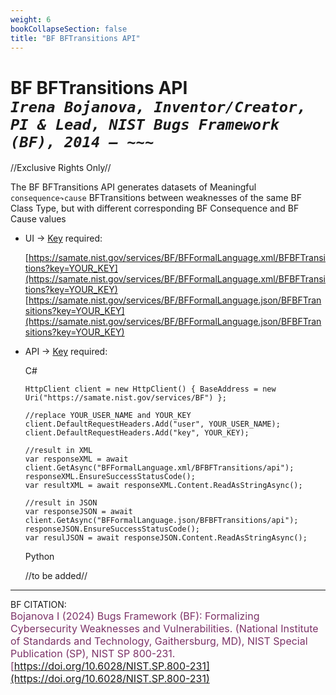```yaml
---
weight: 6
bookCollapseSection: false
title: "BF BFTransitions API"
---
```


<!-- Google tag (gtag.js) -->
<script async src="https://www.googletagmanager.com/gtag/js?id=G-PJ364XPP9F"></script>
<script>
  window.dataLayer = window.dataLayer || [];
  function gtag(){dataLayer.push(arguments);}
  gtag('js', new Date());

  gtag('config', 'G-PJ364XPP9F');
</script>

# BF BFTransitions API <br/> _`Irena Bojanova, Inventor/Creator, PI & Lead, NIST Bugs Framework (BF), 2014 – ~~~`_

//Exclusive Rights Only//

The BF BFTransitions API generates datasets of Meaningful `consequence↷cause` BFTransitions between weaknesses of the same BF Class Type, but with different corresponding BF Consequence and BF Cause values
<!-- 
- BF Weakness BFTransitions Excerpt &rarr; no Key required: 

  [https://samate.nist.gov/services/BF/BFFormalLanguage.xml/BFBFTransitions](https://samate.nist.gov/services/BF/BFFormalLanguage.xml/BFTransitions)<br/>
  [https://samate.nist.gov/services/BF/BFFormalLanguage.json/BFBFTransitions](https://samate.nist.gov/services/BFFormalLanguage.json/BFTransitions) -->

- UI &rarr; [Key](https://forms.gle/SRZyva5Vn1i4dQQ2A) required:

  [https://samate.nist.gov/services/BF/BFFormalLanguage.xml/BFBFTransitions?key=YOUR_KEY](https://samate.nist.gov/services/BF/BFFormalLanguage.xml/BFBFTransitions?key=YOUR_KEY)<br/>
  [https://samate.nist.gov/services/BF/BFFormalLanguage.json/BFBFTransitions?key=YOUR_KEY](https://samate.nist.gov/services/BF/BFFormalLanguage.json/BFBFTransitions?key=YOUR_KEY)

- API &rarr; [Key](https://forms.gle/SRZyva5Vn1i4dQQ2A) required: <br/>

  C# <br/>
        
      HttpClient client = new HttpClient() { BaseAddress = new Uri("https://samate.nist.gov/services/BF") };

      //replace YOUR_USER_NAME and YOUR_KEY
      client.DefaultRequestHeaders.Add("user", YOUR_USER_NAME);
      client.DefaultRequestHeaders.Add("key", YOUR_KEY);

      //result in XML
      var responseXML = await client.GetAsync("BFFormalLanguage.xml/BFBFTransitions/api");
      responseXML.EnsureSuccessStatusCode();        
      var resultXML = await responseXML.Content.ReadAsStringAsync();

      //result in JSON
      var responseJSON = await client.GetAsync("BFFormalLanguage.json/BFBFTransitions/api");       
      responseJSON.EnsureSuccessStatusCode();         
      var resulJSON = await responseJSON.Content.ReadAsStringAsync();

   Python
      
    //to be added//
    
_________________________________

BF CITATION: <br/>
<l style="font-size: 16px; color: #7D3368"> Bojanova I (2024) Bugs Framework (BF): Formalizing Cybersecurity Weaknesses and Vulnerabilities. (National Institute of Standards and Technology, Gaithersburg, MD), NIST Special Publication (SP), NIST SP 800-231. [https://doi.org/10.6028/NIST.SP.800-231](https://doi.org/10.6028/NIST.SP.800-231)</l>  <br/>